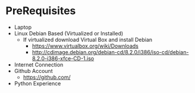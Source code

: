 PreRequisites
==

- Laptop
- Linux Debian Based (Virtualized or Installed)
  - If virtualized download Virtual Box and install Debian
    - https://www.virtualbox.org/wiki/Downloads
    - http://cdimage.debian.org/debian-cd/8.2.0/i386/iso-cd/debian-8.2.0-i386-xfce-CD-1.iso
- Internet Connection
- Github Account
  - https://github.com/
- Python Experience



